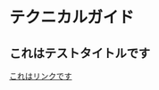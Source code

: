 # テクニカルガイド

<head>
  <meta name="”robots”" content="”noindex”" />
  <style>

  </style>
</head>

<div id="smp00">
  <h2>これはテストタイトルです</h2>

  <div>
    <a href="https://www.google.co.jp/">これはリンクです</a>
  </div>
</div>
